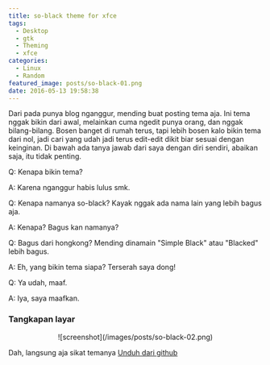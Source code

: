 ```yaml
---
title: so-black theme for xfce
tags:
  - Desktop
  - gtk
  - Theming
  - xfce
categories:
  - Linux
  - Random
featured_image: posts/so-black-01.png
date: 2016-05-13 19:58:38
---
```


Dari pada punya blog nganggur, mending buat posting tema aja. Ini tema nggak bikin dari awal, melainkan cuma ngedit punya orang, dan nggak bilang-bilang. Bosen banget di rumah terus, tapi lebih bosen kalo bikin tema dari nol, jadi cari yang udah jadi terus edit-edit dikit biar sesuai dengan keinginan. Di bawah ada tanya jawab dari saya dengan diri sendiri, abaikan saja, itu tidak penting.

Q: Kenapa bikin tema?

A: Karena nganggur habis lulus smk.

Q: Kenapa namanya so-black? Kayak nggak ada nama lain yang lebih bagus aja.

A: Kenapa? Bagus kan namanya?

Q: Bagus dari hongkong? Mending dinamain "Simple Black" atau "Blacked" lebih bagus.

A: Eh, yang bikin tema siapa? Terserah saya dong!

Q: Ya udah, maaf.

A: Iya, saya maafkan.

### Tangkapan layar
<div align="center">
![screenshot](/images/posts/so-black-02.png)
</div>

Dah, langsung aja sikat temanya [Unduh dari github](https://github.com/reorr/so-black)